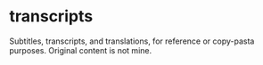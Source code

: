 # transcripts
Subtitles, transcripts, and translations, for reference or copy-pasta purposes. Original content is not mine.
